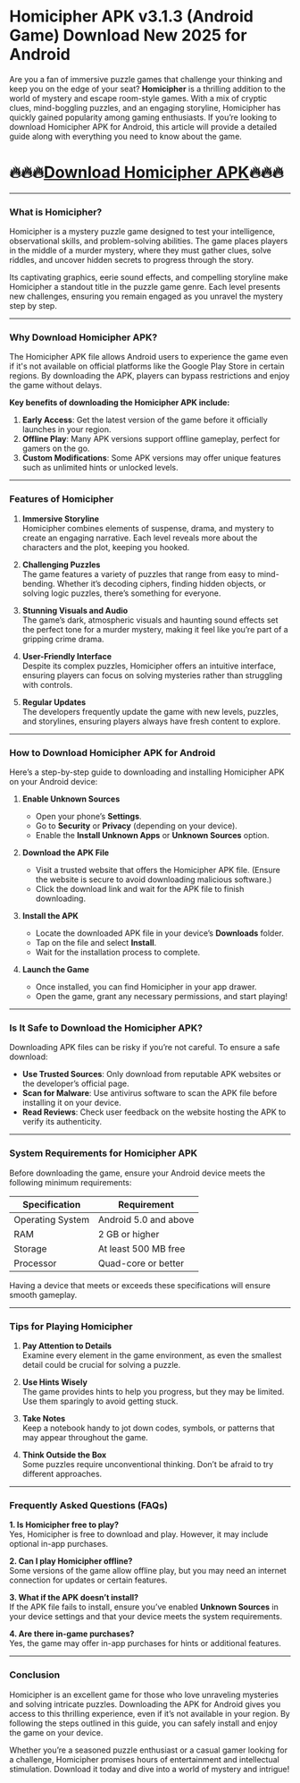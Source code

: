 # Homicipher APK v3.1.3 (Android Game) Download New 2025 for Android

Are you a fan of immersive puzzle games that challenge your thinking and keep you on the edge of your seat? **Homicipher** is a thrilling addition to the world of mystery and escape room-style games. With a mix of cryptic clues, mind-boggling puzzles, and an engaging storyline, Homicipher has quickly gained popularity among gaming enthusiasts. If you’re looking to download Homicipher APK for Android, this article will provide a detailed guide along with everything you need to know about the game.  

# 🔥🔥🔥[Download Homicipher APK](https://modcombo.com/homicipher.html)🔥🔥🔥
---

### **What is Homicipher?**  

Homicipher is a mystery puzzle game designed to test your intelligence, observational skills, and problem-solving abilities. The game places players in the middle of a murder mystery, where they must gather clues, solve riddles, and uncover hidden secrets to progress through the story.  

Its captivating graphics, eerie sound effects, and compelling storyline make Homicipher a standout title in the puzzle game genre. Each level presents new challenges, ensuring you remain engaged as you unravel the mystery step by step.  

---

### **Why Download Homicipher APK?**  

The Homicipher APK file allows Android users to experience the game even if it's not available on official platforms like the Google Play Store in certain regions. By downloading the APK, players can bypass restrictions and enjoy the game without delays.  

**Key benefits of downloading the Homicipher APK include:**  
1. **Early Access**: Get the latest version of the game before it officially launches in your region.  
2. **Offline Play**: Many APK versions support offline gameplay, perfect for gamers on the go.  
3. **Custom Modifications**: Some APK versions may offer unique features such as unlimited hints or unlocked levels.  

---

### **Features of Homicipher**  

1. **Immersive Storyline**  
   Homicipher combines elements of suspense, drama, and mystery to create an engaging narrative. Each level reveals more about the characters and the plot, keeping you hooked.  

2. **Challenging Puzzles**  
   The game features a variety of puzzles that range from easy to mind-bending. Whether it’s decoding ciphers, finding hidden objects, or solving logic puzzles, there’s something for everyone.  

3. **Stunning Visuals and Audio**  
   The game’s dark, atmospheric visuals and haunting sound effects set the perfect tone for a murder mystery, making it feel like you’re part of a gripping crime drama.  

4. **User-Friendly Interface**  
   Despite its complex puzzles, Homicipher offers an intuitive interface, ensuring players can focus on solving mysteries rather than struggling with controls.  

5. **Regular Updates**  
   The developers frequently update the game with new levels, puzzles, and storylines, ensuring players always have fresh content to explore.  

---

### **How to Download Homicipher APK for Android**  

Here’s a step-by-step guide to downloading and installing Homicipher APK on your Android device:  

1. **Enable Unknown Sources**  
   - Open your phone’s **Settings**.  
   - Go to **Security** or **Privacy** (depending on your device).  
   - Enable the **Install Unknown Apps** or **Unknown Sources** option.  

2. **Download the APK File**  
   - Visit a trusted website that offers the Homicipher APK file. (Ensure the website is secure to avoid downloading malicious software.)  
   - Click the download link and wait for the APK file to finish downloading.  

3. **Install the APK**  
   - Locate the downloaded APK file in your device’s **Downloads** folder.  
   - Tap on the file and select **Install**.  
   - Wait for the installation process to complete.  

4. **Launch the Game**  
   - Once installed, you can find Homicipher in your app drawer.  
   - Open the game, grant any necessary permissions, and start playing!  

---

### **Is It Safe to Download the Homicipher APK?**  

Downloading APK files can be risky if you’re not careful. To ensure a safe download:  
- **Use Trusted Sources**: Only download from reputable APK websites or the developer’s official page.  
- **Scan for Malware**: Use antivirus software to scan the APK file before installing it on your device.  
- **Read Reviews**: Check user feedback on the website hosting the APK to verify its authenticity.  

---

### **System Requirements for Homicipher APK**  

Before downloading the game, ensure your Android device meets the following minimum requirements:  

| **Specification**      | **Requirement**          |  
|-------------------------|--------------------------|  
| Operating System        | Android 5.0 and above   |  
| RAM                    | 2 GB or higher          |  
| Storage                | At least 500 MB free    |  
| Processor              | Quad-core or better     |  

Having a device that meets or exceeds these specifications will ensure smooth gameplay.  

---

### **Tips for Playing Homicipher**  

1. **Pay Attention to Details**  
   Examine every element in the game environment, as even the smallest detail could be crucial for solving a puzzle.  

2. **Use Hints Wisely**  
   The game provides hints to help you progress, but they may be limited. Use them sparingly to avoid getting stuck.  

3. **Take Notes**  
   Keep a notebook handy to jot down codes, symbols, or patterns that may appear throughout the game.  

4. **Think Outside the Box**  
   Some puzzles require unconventional thinking. Don’t be afraid to try different approaches.  

---

### **Frequently Asked Questions (FAQs)**  

**1. Is Homicipher free to play?**  
Yes, Homicipher is free to download and play. However, it may include optional in-app purchases.  

**2. Can I play Homicipher offline?**  
Some versions of the game allow offline play, but you may need an internet connection for updates or certain features.  

**3. What if the APK doesn’t install?**  
If the APK file fails to install, ensure you’ve enabled **Unknown Sources** in your device settings and that your device meets the system requirements.  

**4. Are there in-game purchases?**  
Yes, the game may offer in-app purchases for hints or additional features.  

---

### **Conclusion**  

Homicipher is an excellent game for those who love unraveling mysteries and solving intricate puzzles. Downloading the APK for Android gives you access to this thrilling experience, even if it’s not available in your region. By following the steps outlined in this guide, you can safely install and enjoy the game on your device.  

Whether you’re a seasoned puzzle enthusiast or a casual gamer looking for a challenge, Homicipher promises hours of entertainment and intellectual stimulation. Download it today and dive into a world of mystery and intrigue!  

